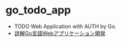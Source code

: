 # go_todo_app
- TODO Web Application with AUTH by Go.
- [詳解Go言語Webアプリケーション開発](https://www.c-r.com/book/detail/1462)
